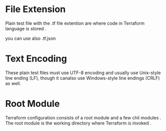 # File Extension 
Plain test file with the .tf file extention are where code in Terraform language is stored .

you can use also .tf.json

# Text Encoding 

These plain test files must use UTF-8 encoding and usually use Unix-style line ending (LF), 
though it canalso use Windows-style line endings (CRLF) as well.

# Root Module 

Terraform configuration consists of a root module and a few chil modules .
The root module is the working directory where Terraform is invoked .
